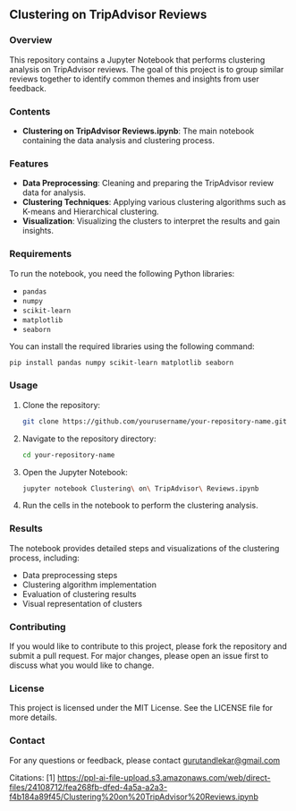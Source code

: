 ## Clustering on TripAdvisor Reviews

### Overview
This repository contains a Jupyter Notebook that performs clustering analysis on TripAdvisor reviews. The goal of this project is to group similar reviews together to identify common themes and insights from user feedback.

### Contents
- **Clustering on TripAdvisor Reviews.ipynb**: The main notebook containing the data analysis and clustering process.

### Features
- **Data Preprocessing**: Cleaning and preparing the TripAdvisor review data for analysis.
- **Clustering Techniques**: Applying various clustering algorithms such as K-means and Hierarchical clustering.
- **Visualization**: Visualizing the clusters to interpret the results and gain insights.

### Requirements
To run the notebook, you need the following Python libraries:
- `pandas`
- `numpy`
- `scikit-learn`
- `matplotlib`
- `seaborn`

You can install the required libraries using the following command:
```bash
pip install pandas numpy scikit-learn matplotlib seaborn
```

### Usage
1. Clone the repository:
   ```bash
   git clone https://github.com/yourusername/your-repository-name.git
   ```
2. Navigate to the repository directory:
   ```bash
   cd your-repository-name
   ```
3. Open the Jupyter Notebook:
   ```bash
   jupyter notebook Clustering\ on\ TripAdvisor\ Reviews.ipynb
   ```
4. Run the cells in the notebook to perform the clustering analysis.

### Results
The notebook provides detailed steps and visualizations of the clustering process, including:
- Data preprocessing steps
- Clustering algorithm implementation
- Evaluation of clustering results
- Visual representation of clusters

### Contributing
If you would like to contribute to this project, please fork the repository and submit a pull request. For major changes, please open an issue first to discuss what you would like to change.

### License
This project is licensed under the MIT License. See the LICENSE file for more details.

### Contact
For any questions or feedback, please contact gurutandlekar@gmail.com


Citations:
[1] https://ppl-ai-file-upload.s3.amazonaws.com/web/direct-files/24108712/fea268fb-dfed-4a5a-a2a3-f4b184a89f45/Clustering%20on%20TripAdvisor%20Reviews.ipynb
